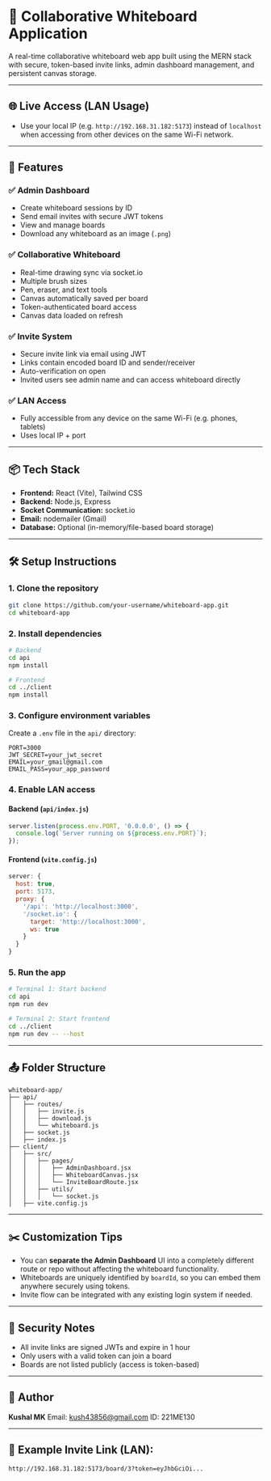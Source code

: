 # 🧠 Collaborative Whiteboard Application

A real-time collaborative whiteboard web app built using the MERN stack with secure, token-based invite links, admin dashboard management, and persistent canvas storage.

---

## 🌐 Live Access (LAN Usage)

* Use your local IP (e.g. `http://192.168.31.182:5173`) instead of `localhost` when accessing from other devices on the same Wi-Fi network.

---

## 📁 Features

### ✅ Admin Dashboard

* Create whiteboard sessions by ID
* Send email invites with secure JWT tokens
* View and manage boards
* Download any whiteboard as an image (`.png`)

### ✅ Collaborative Whiteboard

* Real-time drawing sync via socket.io
* Multiple brush sizes
* Pen, eraser, and text tools
* Canvas automatically saved per board
* Token-authenticated board access
* Canvas data loaded on refresh

### ✅ Invite System

* Secure invite link via email using JWT
* Links contain encoded board ID and sender/receiver
* Auto-verification on open
* Invited users see admin name and can access whiteboard directly

### ✅ LAN Access

* Fully accessible from any device on the same Wi-Fi (e.g. phones, tablets)
* Uses local IP + port

---

## 📦 Tech Stack

* **Frontend:** React (Vite), Tailwind CSS
* **Backend:** Node.js, Express
* **Socket Communication:** socket.io
* **Email:** nodemailer (Gmail)
* **Database:** Optional (in-memory/file-based board storage)

---

## 🛠️ Setup Instructions

### 1. Clone the repository

```bash
git clone https://github.com/your-username/whiteboard-app.git
cd whiteboard-app
```

### 2. Install dependencies

```bash
# Backend
cd api
npm install

# Frontend
cd ../client
npm install
```

### 3. Configure environment variables

Create a `.env` file in the `api/` directory:

```env
PORT=3000
JWT_SECRET=your_jwt_secret
EMAIL=your_gmail@gmail.com
EMAIL_PASS=your_app_password
```

### 4. Enable LAN access

#### Backend (`api/index.js`)

```js
server.listen(process.env.PORT, '0.0.0.0', () => {
  console.log(`Server running on ${process.env.PORT}`);
});
```

#### Frontend (`vite.config.js`)

```js
server: {
  host: true,
  port: 5173,
  proxy: {
    '/api': 'http://localhost:3000',
    '/socket.io': {
      target: 'http://localhost:3000',
      ws: true
    }
  }
}
```

### 5. Run the app

```bash
# Terminal 1: Start backend
cd api
npm run dev

# Terminal 2: Start frontend
cd ../client
npm run dev -- --host
```

---

## 📤 Folder Structure

```
whiteboard-app/
├── api/
│   ├── routes/
│   │   ├── invite.js
│   │   ├── download.js
│   │   └── whiteboard.js
│   ├── socket.js
│   ├── index.js
├── client/
│   ├── src/
│   │   ├── pages/
│   │   │   ├── AdminDashboard.jsx
│   │   │   ├── WhiteboardCanvas.jsx
│   │   │   └── InviteBoardRoute.jsx
│   │   ├── utils/
│   │   │   └── socket.js
│   ├── vite.config.js
```

---

## ✂️ Customization Tips

* You can **separate the Admin Dashboard** UI into a completely different route or repo without affecting the whiteboard functionality.
* Whiteboards are uniquely identified by `boardId`, so you can embed them anywhere securely using tokens.
* Invite flow can be integrated with any existing login system if needed.

---

## 🔐 Security Notes

* All invite links are signed JWTs and expire in 1 hour
* Only users with a valid token can join a board
* Boards are not listed publicly (access is token-based)

---

## 📧 Author

**Kushal MK**
Email: [kush43856@gmail.com](mailto:kush43856@gmail.com)
ID: 221ME130

---

## 📸 Example Invite Link (LAN):

```
http://192.168.31.182:5173/board/3?token=eyJhbGciOi...
```
